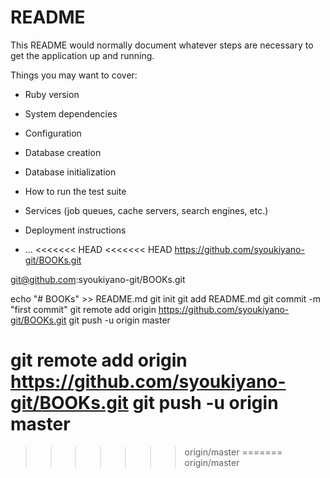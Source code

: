 # README

This README would normally document whatever steps are necessary to get the
application up and running.

Things you may want to cover:

* Ruby version

* System dependencies

* Configuration

* Database creation

* Database initialization

* How to run the test suite

* Services (job queues, cache servers, search engines, etc.)

* Deployment instructions

* ...
<<<<<<< HEAD
<<<<<<< HEAD
https://github.com/syoukiyano-git/BOOKs.git

git@github.com:syoukiyano-git/BOOKs.git

echo "# BOOKs" >> README.md
git init
git add README.md
git commit -m "first commit"
git remote add origin https://github.com/syoukiyano-git/BOOKs.git
git push -u origin master

git remote add origin https://github.com/syoukiyano-git/BOOKs.git
git push -u origin master
=======
>>>>>>> origin/master
=======
>>>>>>> origin/master
